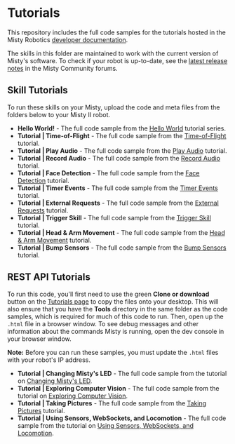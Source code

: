 # Tutorials
This repository includes the full code samples for the tutorials hosted in the Misty Robotics [developer documentation](https://docs.mistyrobotics.com).

The skills in this folder are maintained to work with the current version of Misty's software. To check if your robot is up-to-date, see the [latest release notes](https://community.mistyrobotics.com/c/announcements/releases) in the Misty Community forums.

## Skill Tutorials

To run these skills on your Misty, upload the code and meta files from the folders below to your Misty II robot.

* __Hello World!__ - The full code sample from the [Hello World](https://docs.mistyrobotics.com/misty-ii/robot/hello-world) tutorial series.
* __Tutorial | Time-of-Flight__ - The full code sample from the [Time-of-Flight](https://docs.mistyrobotics.com/misty-ii/coding-misty/local-skill-tutorials/#time-of-flight) tutorial.
* __Tutorial | Play Audio__ - The full code sample from the [Play Audio](https://docs.mistyrobotics.com/misty-ii/coding-misty/local-skill-tutorials/#play-audio) tutorial.
* __Tutorial | Record Audio__ - The full code sample from the [Record Audio](https://docs.mistyrobotics.com/misty-ii/coding-misty/local-skill-tutorials/#record-audio) tutorial.
* __Tutorial | Face Detection__ - The full code sample from the [Face Detection](https://docs.mistyrobotics.com/misty-ii/coding-misty/local-skill-tutorials/#face-detection) tutorial.
* __Tutorial | Timer Events__ - The full code sample from the [Timer Events](https://docs.mistyrobotics.com/misty-ii/coding-misty/local-skill-tutorials/#timer-events) tutorial.
* __Tutorial | External Requests__ - The full code sample from the [External Requests](https://docs.mistyrobotics.com/misty-ii/coding-misty/local-skill-tutorials/#external-requests) tutorial.
* __Tutorial | Trigger Skill__ - The full code sample from the [Trigger Skill](https://docs.mistyrobotics.com/misty-ii/coding-misty/local-skill-tutorials/#trigger-skill) tutorial.
* __Tutorial | Head & Arm Movement__ - The full code sample from the [Head & Arm Movement](https://docs.mistyrobotics.com/misty-ii/coding-misty/local-skill-tutorials/#head-amp-arm-movement-misty-ii-) tutorial.
* __Tutorial | Bump Sensors__ - The full code sample from the [Bump Sensors](https://docs.mistyrobotics.com/misty-ii/coding-misty/local-skill-tutorials/#bump-sensors) tutorial.

## REST API Tutorials

To run this code, you'll first need to use the green __Clone or download__ button on the [Tutorials page](https://github.com/MistyCommunity/Tutorials) to copy the files onto your desktop. This will also ensure that you have the **Tools** directory in the same folder as the code samples, which is required for much of this code to run. Then, open up the `.html` file in a browser window. To see debug messages and other information about the commands Misty is running, open the dev console in your browser window.

**Note:** Before you can run these samples, you must update the `.html` files with your robot's IP address.

* __Tutorial | Changing Misty's LED__ - The full code sample from the tutorial on [Changing Misty's LED](https://docs.mistyrobotics.com/misty-ii/coding-misty/remote-command-tutorials/#changing-misty-s-led).
* __Tutorial | Exploring Computer Vision__ - The full code sample from the tutorial on [Exploring Computer Vision](https://docs.mistyrobotics.com/misty-ii/coding-misty/remote-command-tutorials/#exploring-computer-vision). 
* __Tutorial | Taking Pictures__ - The full code sample from the [Taking Pictures](https://docs.mistyrobotics.com/misty-ii/coding-misty/remote-command-tutorials/#taking-pictures) tutorial.
* __Tutorial | Using Sensors, WebSockets, and Locomotion__ - The full code sample from the tutorial on [Using Sensors, WebSockets, and Locomotion](https://docs.mistyrobotics.com/misty-ii/coding-misty/remote-command-tutorials/#using-sensors-websockets-and-locomotion).